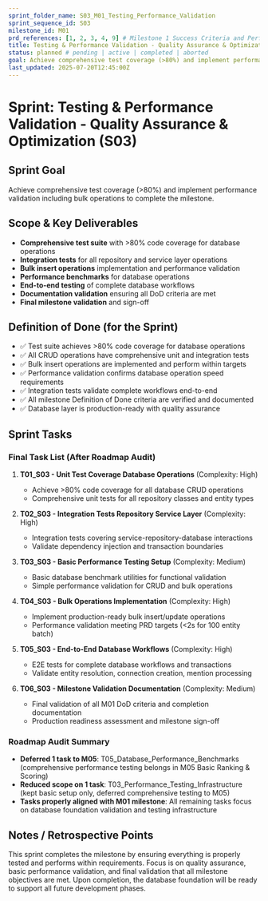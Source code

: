 ```yaml
---
sprint_folder_name: S03_M01_Testing_Performance_Validation
sprint_sequence_id: S03
milestone_id: M01
prd_references: [1, 2, 3, 4, 9] # Milestone 1 Success Criteria and Performance Targets
title: Testing & Performance Validation - Quality Assurance & Optimization
status: planned # pending | active | completed | aborted
goal: Achieve comprehensive test coverage (>80%) and implement performance validation including bulk operations to complete the milestone.
last_updated: 2025-07-20T12:45:00Z
---
```


# Sprint: Testing & Performance Validation - Quality Assurance & Optimization (S03)

## Sprint Goal

Achieve comprehensive test coverage (>80%) and implement performance validation including bulk operations to complete the milestone.

## Scope & Key Deliverables

- **Comprehensive test suite** with >80% code coverage for database operations
- **Integration tests** for all repository and service layer operations
- **Bulk insert operations** implementation and performance validation
- **Performance benchmarks** for database operations
- **End-to-end testing** of complete database workflows
- **Documentation validation** ensuring all DoD criteria are met
- **Final milestone validation** and sign-off

## Definition of Done (for the Sprint)

- ✅ Test suite achieves >80% code coverage for database operations
- ✅ All CRUD operations have comprehensive unit and integration tests
- ✅ Bulk insert operations are implemented and perform within targets
- ✅ Performance validation confirms database operation speed requirements
- ✅ Integration tests validate complete workflows end-to-end
- ✅ All milestone Definition of Done criteria are verified and documented
- ✅ Database layer is production-ready with quality assurance

## Sprint Tasks

### Final Task List (After Roadmap Audit)

1. **T01_S03 - Unit Test Coverage Database Operations** (Complexity: High)
   - Achieve >80% code coverage for all database CRUD operations
   - Comprehensive unit tests for all repository classes and entity types

2. **T02_S03 - Integration Tests Repository Service Layer** (Complexity: High)
   - Integration tests covering service-repository-database interactions
   - Validate dependency injection and transaction boundaries

3. **T03_S03 - Basic Performance Testing Setup** (Complexity: Medium)
   - Basic database benchmark utilities for functional validation
   - Simple performance validation for CRUD and bulk operations

4. **T04_S03 - Bulk Operations Implementation** (Complexity: High)
   - Implement production-ready bulk insert/update operations
   - Performance validation meeting PRD targets (<2s for 100 entity batch)

5. **T05_S03 - End-to-End Database Workflows** (Complexity: High)
   - E2E tests for complete database workflows and transactions
   - Validate entity resolution, connection creation, mention processing

6. **T06_S03 - Milestone Validation Documentation** (Complexity: Medium)
   - Final validation of all M01 DoD criteria and completion documentation
   - Production readiness assessment and milestone sign-off

### Roadmap Audit Summary

- **Deferred 1 task to M05**: T05_Database_Performance_Benchmarks (comprehensive performance testing belongs in M05 Basic Ranking & Scoring)
- **Reduced scope on 1 task**: T03_Performance_Testing_Infrastructure (kept basic setup only, deferred comprehensive testing to M05)  
- **Tasks properly aligned with M01 milestone**: All remaining tasks focus on database foundation validation and testing infrastructure

## Notes / Retrospective Points

This sprint completes the milestone by ensuring everything is properly tested and performs within requirements. Focus is on quality assurance, basic performance validation, and final validation that all milestone objectives are met. Upon completion, the database foundation will be ready to support all future development phases.
